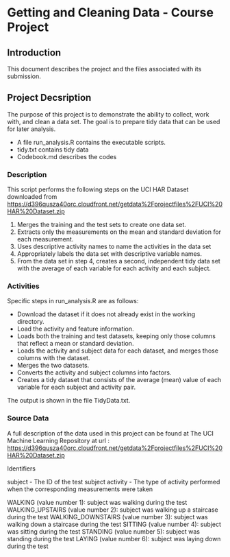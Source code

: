 # Getting and Cleaning Data - Course Project 

## Introduction
This document describes the project and the files associated with its submission.

## Project Decsription
The purpose of this project is to demonstrate the ability to collect, work with, and clean a data set. The goal is to prepare tidy data that can be used for later analysis.
* A file run_analysis.R contains the executable scripts.
* tidy.txt contains tidy data
* Codebook.md describes the codes

###  Description
This  script performs the following steps on the UCI HAR Dataset downloaded from https://d396qusza40orc.cloudfront.net/getdata%2Fprojectfiles%2FUCI%20HAR%20Dataset.zip
1.	Merges the training and the test sets to create one data set.
2.	Extracts only the measurements on the mean and standard deviation for each measurement. 
3.	Uses descriptive activity names to name the activities in the data set
4.	Appropriately labels the data set with descriptive variable names. 
5.	From the data set in step 4, creates a second, independent tidy data set with the average of each variable for each activity and each subject.

### Activities 
Specific steps in run_analysis.R are as follows:
* Download the dataset if it does not already exist in the working directory.
* Load the activity and feature information.
* Loads both the training and test datasets, keeping only those columns that reflect a mean or standard deviation.
* Loads the activity and subject data for each dataset, and merges those columns with the dataset.
* Merges the two datasets.
* Converts the activity and subject columns into factors.
* Creates a tidy dataset that consists of the average (mean) value of each variable for each subject and activity pair.

The output is shown in the file TidyData.txt.

### Source Data
A full description of the data used in this project can be found at The UCI Machine Learning Repository at url : https://d396qusza40orc.cloudfront.net/getdata%2Fprojectfiles%2FUCI%20HAR%20Dataset.zip

Identifiers

subject - The ID of the test subject activity - The type of activity performed when the corresponding measurements were taken

WALKING (value number
1): subject was walking during the test WALKING_UPSTAIRS (value number 
2): subject was walking up a staircase during the test WALKING_DOWNSTAIRS (value number 
3): subject was walking down a staircase during the test SITTING (value number 
4): subject was sitting during the test STANDING (value number 
5): subject was standing during the test LAYING (value number 
6): subject was laying down during the test